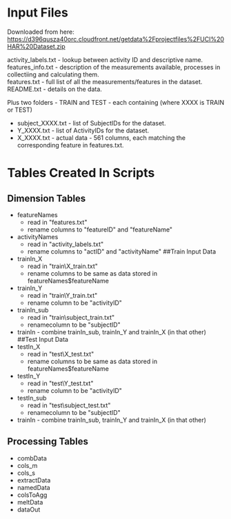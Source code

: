 

# Input Files 

Downloaded from here:  
https://d396qusza40orc.cloudfront.net/getdata%2Fprojectfiles%2FUCI%20HAR%20Dataset.zip  

activity_labels.txt - lookup between activity ID and descriptive name.  
features_info.txt - description of the measurements available, processes in collectiing and calculating them.  
features.txt - full list of all the measurements/features in the dataset.  
README.txt - details on the data.  

Plus two folders - TRAIN and TEST - each containing (where XXXX is TRAIN or TEST)  

* subject_XXXX.txt - list of SubjectIDs for the dataset.  
* Y_XXXX.txt - list of ActivityIDs for the dataset.  
* X_XXXX.txt - actual data - 561 columns, each matching the corresponding feature in features.txt.   

# Tables Created In Scripts

## Dimension Tables
* featureNames 
  + read in "features.txt"
  + rename columns to "featureID" and "featureName"
* activityNames
  + read in "activity_labels.txt"
  + rename columns to "actID" and "activityName"
##Train Input Data
* trainIn_X 
  + read in "train\X_train.txt"
  + rename columns to be same as data stored in featureNames$featureName
* trainIn_Y
  + read in "train\Y_train.txt"
  + rename column to be "activityID"
* trainIn_sub
  + read in "train\subject_train.txt"
  + renamecolumn to be "subjectID"
* trainIn - combine trainIn_sub, trainIn_Y and trainIn_X (in that other)
##Test Input Data
* testIn_X 
  + read in "test\X_test.txt"
  + rename columns to be same as data stored in featureNames$featureName
* testIn_Y
  + read in "test\Y_test.txt"
  + rename column to be "activityID"
* testIn_sub
  + read in "test\subject_test.txt"
  + renamecolumn to be "subjectID"
* trainIn - combine trainIn_sub, trainIn_Y and trainIn_X (in that other)
## Processing Tables  
* combData
* cols_m
* cols_s
* extractData
* namedData
* colsToAgg
* meltData
* dataOut
